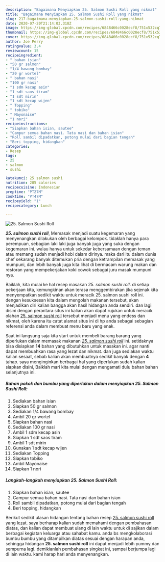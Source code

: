 ```yaml
---
description: "Bagaimana Menyiapkan 25. Salmon Sushi Roll yang nikmat"
title: "Bagaimana Menyiapkan 25. Salmon Sushi Roll yang nikmat"
slug: 217-bagaimana-menyiapkan-25-salmon-sushi-roll-yang-nikmat
date: 2020-07-20T21:14:03.318Z
image: https://img-global.cpcdn.com/recipes/6848466c0028ecf8/751x532cq70/25-salmon-sushi-roll-foto-resep-utama.jpg
thumbnail: https://img-global.cpcdn.com/recipes/6848466c0028ecf8/751x532cq70/25-salmon-sushi-roll-foto-resep-utama.jpg
cover: https://img-global.cpcdn.com/recipes/6848466c0028ecf8/751x532cq70/25-salmon-sushi-roll-foto-resep-utama.jpg
author: Joe Perry
ratingvalue: 3.4
reviewcount: 15
recipeingredient:
- " bahan isian"
- "50 gr salmon"
- "1/4 bawang bombay"
- "20 gr wortel"
- " bahan nasi"
- "100 gr nasi"
- "1 sdm kecap asin"
- "1 sdt saos tiram"
- "1 sdt mirin"
- "1 sdt kecap wijen"
- " Topping"
- " tobiko"
- " Mayonaise"
- "1 nori"
recipeinstructions:
- "Siapkan bahan isian, sautee"
- "Campur semua bahan nasi. Tata nasi dan bahan isian"
- "Roll sambil dipadatkan, potong mulai dari bagian tengah"
- "Beri topping, hidangkan"
categories:
- Resep
tags:
- 25
- salmon
- sushi

katakunci: 25 salmon sushi 
nutrition: 205 calories
recipecuisine: Indonesian
preptime: "PT27M"
cooktime: "PT47M"
recipeyield: "1"
recipecategory: Lunch

---
```



![25. Salmon Sushi Roll](https://img-global.cpcdn.com/recipes/6848466c0028ecf8/751x532cq70/25-salmon-sushi-roll-foto-resep-utama.jpg)

<b><i>25. salmon sushi roll</i></b>, Memasak menjadi suatu kegemaran yang menyenangkan dilakukan oleh berbagai kelompok. tidaklah hanya para perempuan, sebagian laki laki juga banyak juga yang suka dengan kegemaran ini. walau hanya untuk sekedar kebersamaan dengan teman atau memang sudah menjadi hobi dalam dirinya. maka dari itu dalam dunia chef sekarang banyak ditemukan pria dengan ketrampilan memasak yang mumpuni, dan lebih banyak juga kita lihat di bermacam warung makan dan restoran yang mempekerjakan koki cowok sebagai juru masak mumpuni nya.



Baiklah, kita mulai ke hal resep masakan <i>25. salmon sushi roll</i>. di setiap pekerjaan kita, kemungkinan akan terasa menggembirakan jika sejenak kita menyempatkan sedikit waktu untuk meracik 25. salmon sushi roll ini. dengan kesuksesan kita dalam mengolah makanan tersebut, akan menjadikan diri kalian bangga akan hasil hidangan anda sendiri. dan lagi disini dengan perantara situs ini kalian akan dapat rujukan untuk meracik olahan <u>25. salmon sushi roll</u> tersebut menjadi menu yang endess dan nikmat, oleh karena itu catat alamat situs ini di hp anda sebagai sebagian referensi anda dalam membuat menu baru yang enak.


Saat ini langsung saja kita start untuk membeli barang barang yang diperlukan dalam memasak makanan <u><i>25. salmon sushi roll</i></u> ini. setidaknya bisa disiapkan <b>14</b> bahan yang dibutuhkan untuk masakan ini. agar nanti dapat membuahkan rasa yang lezat dan nikmat. dan juga sediakan waktu kalian sesaat, sebab kalian akan membuatnya sedikit banyak dengan <b>4</b> tahap. saya menginginkan berbagai hal yang diperlukan sudah kalian siapkan disini, Baiklah mari kita mulai dengan mengamati dulu bahan bahan selanjutnya ini.

<!--inarticleads1-->

##### Bahan pokok dan bumbu yang diperlukan dalam menyiapkan 25. Salmon Sushi Roll:

1. Sediakan  bahan isian
1. Siapkan 50 gr salmon
1. Sediakan 1/4 bawang bombay
1. Ambil 20 gr wortel
1. Siapkan  bahan nasi
1. Sediakan 100 gr nasi
1. Ambil 1 sdm kecap asin
1. Siapkan 1 sdt saos tiram
1. Ambil 1 sdt mirin
1. Gunakan 1 sdt kecap wijen
1. Sediakan  Topping
1. Siapkan  tobiko
1. Ambil  Mayonaise
1. Siapkan 1 nori




<!--inarticleads2-->

##### Langkah-langkah menyiapkan 25. Salmon Sushi Roll:

1. Siapkan bahan isian, sautee
1. Campur semua bahan nasi. Tata nasi dan bahan isian
1. Roll sambil dipadatkan, potong mulai dari bagian tengah
1. Beri topping, hidangkan




Berikut sedikit ulasan hidangan tentang bahan resep <u>25. salmon sushi roll</u> yang lezat. saya berharap kalian sudah memahami dengan pembahasan diatas, dan kalian dapat membuat ulang di lain waktu untuk di sajikan dalam berbagai kegiatan keluarga atau sahabat kamu. anda bs mengkolaborasi bumbu bumbu yang ditampilkan diatas sesuai dengan harapan anda, sehingga hidangan <b>25. salmon sushi roll</b> ini dapat menjadi lebih yummy dan sempurna lagi. demikianlah pembahasan singkat ini, sampai berjumpa lagi di lain waktu. kami harap hari anda menyenangkan.
